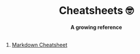 <div align="center">
  <br>
  <h1>Cheatsheets  🤓</h1>
  <strong>A growing reference</strong>
</div>
<br>


1. [Markdown Cheatsheet](https://github.com/hongmei-codes/cheetsheet-collection/blob/master/markdown.md)
